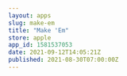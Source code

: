 ```yaml
---
layout: apps
slug: make-em
title: "Make 'Em"
store: apple
app_id: 1581537053
date: 2021-09-12T14:05:21Z
published: 2021-08-30T07:00:00Z
---
```

